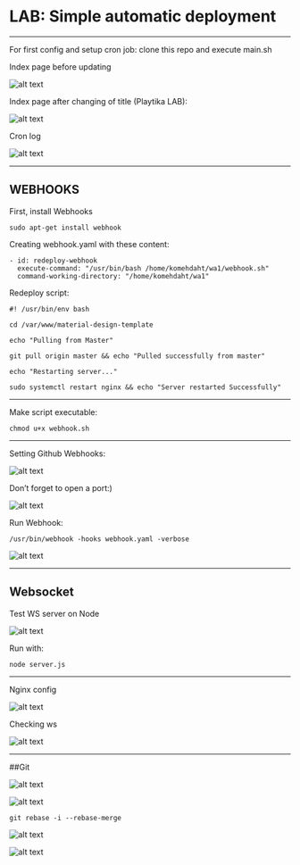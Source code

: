 # LAB: Simple automatic deployment

____

For first config and setup cron job: clone this repo and execute main.sh

Index page before updating

![alt text](https://github.com/rkomehdaht/wa1/blob/main/images/Picture%201.png)

Index page after changing of title (Playtika LAB):
  
![alt text](https://github.com/rkomehdaht/wa1/blob/main/images/Picture%202.png)

Cron log
 
![alt text](https://github.com/rkomehdaht/wa1/blob/main/images/Picture%203.png)

____

## WEBHOOKS

First, install Webhooks

```
sudo apt-get install webhook
```

Creating webhook.yaml with these content:

```
- id: redeploy-webhook
  execute-command: "/usr/bin/bash /home/komehdaht/wa1/webhook.sh"
  command-working-directory: "/home/komehdaht/wa1"
```

Redeploy script:

```
#! /usr/bin/env bash

cd /var/www/material-design-template

echo "Pulling from Master" 

git pull origin master && echo "Pulled successfully from master"

echo "Restarting server..."

sudo systemctl restart nginx && echo "Server restarted Successfully"
```
____
Make script executable:

```
chmod u+x webhook.sh
```
____
Setting Github Webhooks:
 
![alt text](https://github.com/rkomehdaht/wa1/blob/main/images/Picture%204.png)

Don’t forget to open a port:)

![alt text](https://github.com/rkomehdaht/wa1/blob/main/images/Picture%205.png)

Run Webhook:

```
/usr/bin/webhook -hooks webhook.yaml -verbose
```

![alt text](https://github.com/rkomehdaht/wa1/blob/main/images/Picture%206.png)

____

## Websocket

Test WS server on Node

![alt text](https://github.com/rkomehdaht/wa1/blob/main/images/Picture%207.png)

Run with:

```
node server.js
```

____

Nginx config

![alt text](https://github.com/rkomehdaht/wa1/blob/main/images/Picture%208.png)

Checking ws

![alt text](https://github.com/rkomehdaht/wa1/blob/main/images/Picture%209.png)

____

##Git

![alt text](https://github.com/rkomehdaht/wa1/blob/main/images/Picture%2010.png)

![alt text](https://github.com/rkomehdaht/wa1/blob/main/images/Picture%2011.png)

```
git rebase -i --rebase-merge
```

![alt text](https://github.com/rkomehdaht/wa1/blob/main/images/Picture%2012.png)

![alt text](https://github.com/rkomehdaht/wa1/blob/main/images/Picture%2013.png)






